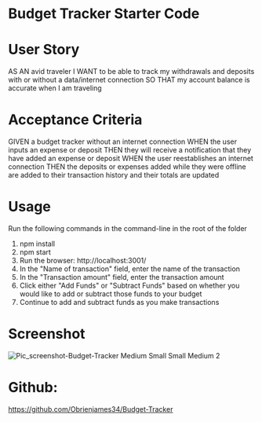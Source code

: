 # Budget Tracker Starter Code

# User Story

AS AN avid traveler
I WANT to be able to track my withdrawals and deposits with or without a data/internet connection
SO THAT my account balance is accurate when I am traveling

# Acceptance Criteria

GIVEN a budget tracker without an internet connection
WHEN the user inputs an expense or deposit
THEN they will receive a notification that they have added an expense or deposit
WHEN the user reestablishes an internet connection
THEN the deposits or expenses added while they were offline are added to their transaction history and their totals are updated

# Usage

Run the following commands in the command-line in the root of the folder

1. npm install
2. npm start
3. Run the browser: http://localhost:3001/
4. In the "Name of transaction" field, enter the name of the transaction
5. In the "Transaction amount" field, enter the transaction amount
6. Click either "Add Funds" or "Subtract Funds" based on whether you would like to add or subtract those funds to your budget
7. Continue to add and subtract funds as you make transactions

# Screenshot
![Pic_screenshot-Budget-Tracker Medium Small Small Medium 2](https://user-images.githubusercontent.com/101817569/192071905-34a5f1bb-d826-4fc8-a667-904c74bdb780.jpeg)





# Github:

https://github.com/Obrienjames34/Budget-Tracker
